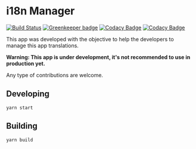 # i18n Manager

[![Build Status](https://travis-ci.com/gilmarsquinelato/i18n-manager.svg?branch=master)](https://travis-ci.com/gilmarsquinelato/i18n-manager)
[![Greenkeeper badge](https://badges.greenkeeper.io/gilmarsquinelato/i18n-manager.svg)](https://greenkeeper.io/)
[![Codacy Badge](https://api.codacy.com/project/badge/Grade/8acca046a7fc462fbfe69677984cff91)](https://www.codacy.com/project/gilmarsquinelato/i18n-manager/dashboard?utm_source=github.com&amp;utm_medium=referral&amp;utm_content=gilmarsquinelato/i18n-manager&amp;utm_campaign=Badge_Grade_Dashboard)
[![Codacy Badge](https://api.codacy.com/project/badge/Coverage/8acca046a7fc462fbfe69677984cff91)](https://www.codacy.com/app/gilmarsquinelato/i18n-manager?utm_source=github.com&utm_medium=referral&utm_content=gilmarsquinelato/i18n-manager&utm_campaign=Badge_Coverage)

This app was developed with the objective to help the developers to manage
this app translations.

**Warning: This app is under development, it's not recommended to use in production yet.**

Any type of contributions are welcome.

## Developing

```yarn start```

## Building

```yarn build```
